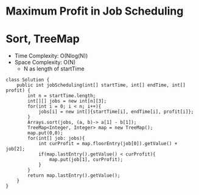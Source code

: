 # Maximum Profit in Job Scheduling
# Sort, TreeMap
* Time Complexity: O(Nlog(N))
* Space Complexity: O(N)
	* N as length of startTime
```
class Solution {
    public int jobScheduling(int[] startTime, int[] endTime, int[] profit) {
        int n = startTime.length;
        int[][] jobs = new int[n][3];
        for(int i = 0; i < n; i++){
            jobs[i] = new int[]{startTime[i], endTime[i], profit[i]};
        }
        Arrays.sort(jobs, (a, b)-> a[1] - b[1]);
        TreeMap<Integer, Integer> map = new TreeMap();
        map.put(0,0);
        for(int[] job: jobs){
            int curProfit = map.floorEntry(job[0]).getValue() + job[2];
            if(map.lastEntry().getValue() < curProfit){
                map.put(job[1], curProfit);
            }
        }
        return map.lastEntry().getValue();
    }
}
```